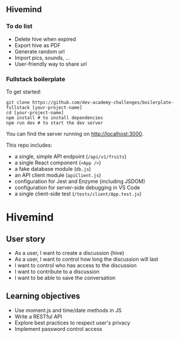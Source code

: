 ## Hivemind

### To do list
- Delete hive when expired
- Export hive as PDF
- Generate random url
- Import pics, sounds, ...
- User-friendly way to share url



### Fullstack boilerplate

To get started:

```
git clone https://github.com/dev-academy-challenges/boilerplate-fullstack [your-project-name]
cd [your-project-name]
npm install # to install dependencies
npm run dev # to start the dev server
```

You can find the server running on [http://localhost:3000](http://localhost:3000).

This repo includes:

* a single, simple API endpoint (`/api/v1/fruits`)
* a single React component (`<App />`)
* a fake database module (`db.js`)
* an API client module (`apiClient.js`)
* configuration for Jest and Enzyme (including JSDOM)
* configuration for server-side debugging in VS Code
* a single client-side test (`/tests/client/App.test.js`)
# Hivemind

## User story
- As a user, I want to create a discussion (hive)
- As a user, I want to control how long the discussion will last
- I want to control who has access to the discussion
- I want to contribute to a discussion
- I want to be able to save the conversation

## Learning objectives
- Use moment.js and time/date methods in JS
- Write a RESTful API
- Explore best practices to respect user's privacy
- Implement password control access
